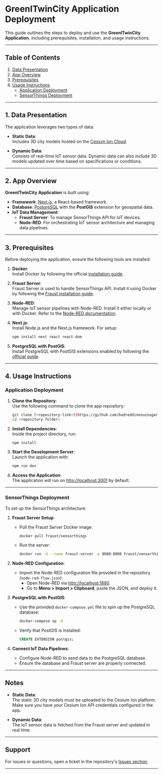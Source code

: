 
# GreenITwinCity Application Deployment

This guide outlines the steps to deploy and use the **GreenITwinCity Application**, including prerequisites, installation, and usage instructions.

---

## Table of Contents

1. [Data Presentation](#1-data-presentation)  
2. [App Overview](#2-app-overview)  
3. [Prerequisites](#3-prerequisites)  
4. [Usage Instructions](#4-usage-instructions)  
   - [Application Deployment](#application-deployment)  
   - [SensorThings Deployment](#sensorthings-deployment)  

---

## 1. Data Presentation

The application leverages two types of data:

- **Static Data**:  
  Includes 3D city models hosted on the [Cesium Ion Cloud](https://cesium.com/cesium-ion/).
  
- **Dynamic Data**:  
  Consists of real-time IoT sensor data. Dynamic data can also include 3D models updated over time based on specifications or conditions.

---

## 2. App Overview

**GreenITwinCity Application** is built using:

- **Framework**: [Next.js](https://nextjs.org/), a React-based framework.  
- **Database**: [PostgreSQL](https://www.postgresql.org/) with the **PostGIS** extension for geospatial data.  
- **IoT Data Management**:  
  - **Fraust Server**: To manage SensorThings API for IoT devices.  
  - **Node-RED**: For orchestrating IoT sensor architecture and managing data pipelines.  

---

## 3. Prerequisites

Before deploying the application, ensure the following tools are installed:

1. **Docker**:  
   Install Docker by following the official [installation guide](https://docs.docker.com/get-docker/).

2. **Fraust Server**:  
   Fraust Server is used to handle SensorThings API. Install it using Docker by following the [Fraust installation guide](https://fraustserver.docs).

3. **Node-RED**:  
   Manage IoT sensor pipelines with Node-RED. Install it either locally or with Docker. Refer to the [Node-RED documentation](https://nodered.org/docs/getting-started/).

4. **Next.js**:  
   Install Node.js and the Next.js framework. For setup:
   ```bash
   npm install next react react-dom
   ```

5. **PostgreSQL with PostGIS**:  
   Install PostgreSQL with PostGIS extensions enabled by following the [official guide](https://postgis.net/install/).

---

## 4. Usage Instructions

### Application Deployment

1. **Clone the Repository**:  
   Use the following command to clone the app repository:
   ```bash
   git clone [<repository-link>](https://github.com/badreddineouzougarh/app_deployement.git)
   cd <repository-folder>
   ```

2. **Install Dependencies**:  
   Inside the project directory, run:
   ```bash
   npm install
   ```

3. **Start the Development Server**:  
   Launch the application with:
   ```bash
   npm run dev
   ```

4. **Access the Application**:  
   The application will run on [http://localhost:3001](http://localhost:3001) by default.

---

### SensorThings Deployment

To set up the SensorThings architecture:

1. **Fraust Server Setup**:
   - Pull the Fraust Server Docker image:
     ```bash
     docker pull fraust/sensorthings
     ```
   - Run the server:
     ```bash
     docker run -d --name fraust-server -p 8080:8080 fraust/sensorthings
     ```

2. **Node-RED Configuration**:
   - Import the Node-RED configuration file provided in the repository (`node-red-flow.json`):
     - Open Node-RED via [http://localhost:1880](http://localhost:1880).
     - Go to **Menu > Import > Clipboard**, paste the JSON, and deploy it.

3. **PostgreSQL with PostGIS**:
   - Use the provided `docker-compose.yml` file to spin up the PostgreSQL database:
     ```bash
     docker-compose up -d
     ```
   - Verify that PostGIS is installed:
     ```sql
     CREATE EXTENSION postgis;
     ```

4. **Connect IoT Data Pipelines**:  
   - Configure Node-RED to send data to the PostgreSQL database.
   - Ensure the database and Fraust server are properly connected.

---

## Notes

- **Static Data**:  
  The static 3D city models must be uploaded to the Cesium Ion platform. Make sure you have your Cesium Ion API credentials configured in the app.

- **Dynamic Data**:  
  The IoT sensor data is fetched from the Fraust server and updated in real time.

---

## Support

For issues or questions, open a ticket in the repository's [Issues section](<repository-link/issues>). 

--- 
